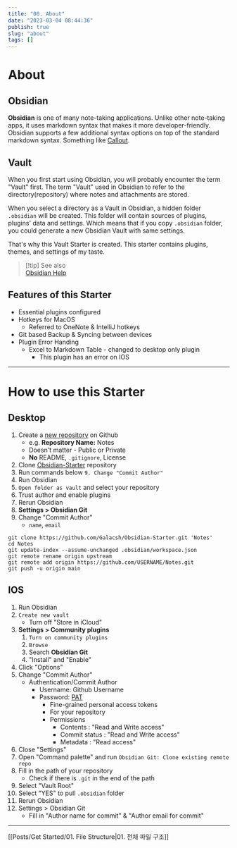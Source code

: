 ```yaml
---
title: "00. About"
date: "2023-03-04 08:44:36"
publish: true
slug: "about"
tags: []
---
```


# About

## Obsidian

**Obsidian** is one of many note-taking applications. Unlike other note-taking apps, it uses markdown syntax that makes it more developer-friendly. Obsidian supports a few additional syntax options on top of the standard markdown syntax. Something like [Callout](https://help.obsidian.md/Editing+and+formatting/Callouts).

## Vault

When you first start using Obsidian, you will probably encounter the term "Vault" first. The term "Vault" used in Obsidian to refer to the directory(repository) where notes and attachments are stored.

When you select a directory as a Vault in Obsidian, a hidden folder `.obsidian` will be created. This folder will contain sources of plugins, plugins' data and settings. Which means that if you copy `.obsidian` folder, you could generate a new Obsidian Vault with same settings.

That's why this Vault Starter is created. This starter contains plugins, themes, and settings of my taste.

> [!tip] See also  
> [Obsidian Help](https://help.obsidian.md/Obsidian/Index)

## Features of this Starter

- Essential plugins configured
- Hotkeys for MacOS
    - Referred to OneNote & IntelliJ hotkeys
- Git based Backup & Syncing between devices
- Plugin Error Handing
    - Excel to Markdown Table - changed to desktop only plugin
        - This plugin has an error on IOS

---

# How to use this Starter

## Desktop

1. Create a [new repository](https://github.com/new) on Github
    - e.g. **Repository Name:** Notes
    - Doesn't matter - Public or Private
    - **No** README, `.gitignore`, License
2. Clone [Obsidian-Starter](https://github.com/Galacsh/Obsidian-Starter) repository
3. Run commands below `9. Change "Commit Author"`
4. Run Obsidian
5. `Open folder as vault` and select your repository
6. Trust author and enable plugins
7. Rerun Obsidian
8. **Settings > Obsidian Git**
9. Change "Commit Author"
    - `name`, `email`

```shell
git clone https://github.com/Galacsh/Obsidian-Starter.git 'Notes'
cd Notes
git update-index --assume-unchanged .obsidian/workspace.json
git remote rename origin upstream
git remote add origin https://github.com/USERNAME/Notes.git
git push -u origin main
```

## IOS

1. Run Obsidian
2. `Create new vault`
	- Turn off "Store in iCloud"
3. **Settings > Community plugins**
    1. `Turn on community plugins`
    2. `Browse`
    3. Search **Obsidian Git**
    4. "Install" and "Enable"
4. Click "Options"
5. Change "Commit Author"
    - Authentication/Commit Author
        - Username: Github Username
        - Password: [PAT](https://docs.github.com/en/authentication/keeping-your-account-and-data-secure/creating-a-personal-access-token)
            - Fine-grained personal access tokens
            - For your repository
            - Permissions
                - Contents : "Read and Write access"
                - Commit status : "Read and Write access"
                - Metadata : "Read access"
6. Close "Settings"
7. Open "Command palette" and run `Obsidian Git: Clone existing remote repo`
8. Fill in the path of your repository
	- Check if there is `.git` in the end of the path
9. Select "Vault Root"
10. Select "YES" to pull `.obsidian` folder
11. Rerun Obsidian
12. Settings > Obsidian Git
    - Fill in "Author name for commit" & "Author email for commit"

---

[[Posts/Get Started/01. File Structure|01. 전체 파일 구조]]
